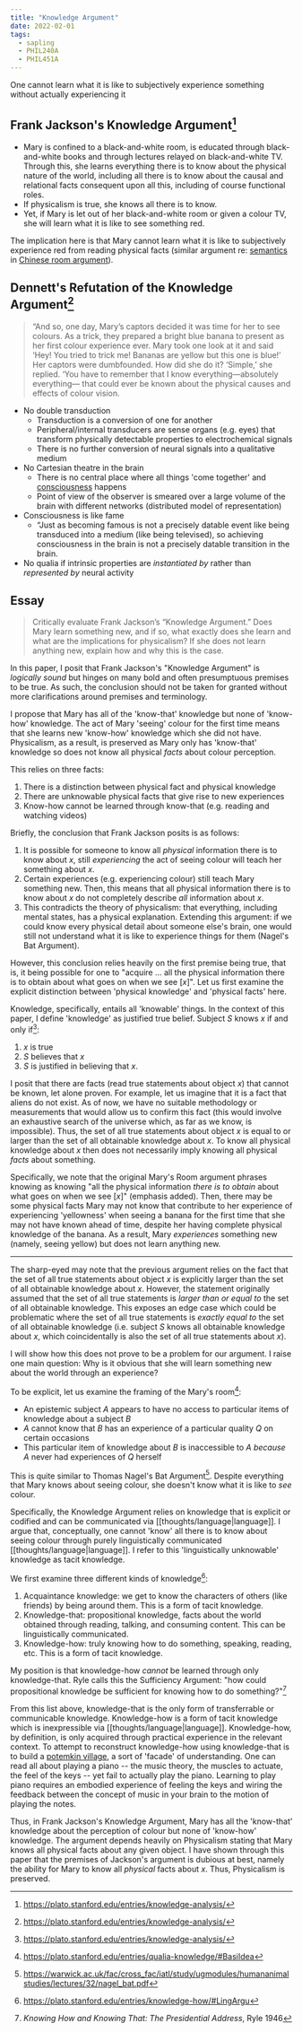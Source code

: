 ```yaml
---
title: "Knowledge Argument"
date: 2022-02-01
tags:
  - sapling
  - PHIL240A
  - PHIL451A
---
```


One cannot learn what it is like to subjectively experience something without actually experiencing it

## Frank Jackson's Knowledge Argument[^1]

- Mary is confined to a black-and-white room, is educated through black-and-white books and through lectures relayed on black-and-white TV. Through this, she learns everything there is to know about the physical nature of the world, including all there is to know about the causal and relational facts consequent upon all this, including of course functional roles.
- If physicalism is true, she knows all there is to know.
- Yet, if Mary is let out of her black-and-white room or given a colour TV, she will learn what it is like to see something red.

The implication here is that Mary cannot learn what it is like to subjectively experience red from reading physical facts (similar argument re: [semantics](thoughts/semantics.md) in [Chinese room argument](thoughts/Chinese%20room%20argument.md)).

## Dennett's Refutation of the Knowledge Argument[^1]

> “And so, one day, Mary’s captors decided it was time for her to see colours. As a trick, they prepared a bright blue banana to present as her first colour experience ever. Mary took one look at it and said ‘Hey! You tried to trick me! Bananas are yellow but this one is blue!’ Her captors were dumbfounded. How did she do it? ‘Simple,’ she replied. ‘You have to remember that I know everything—absolutely everything— that could ever be known about the physical causes and effects of colour vision.

- No double transduction
  - Transduction is a conversion of one for another
  - Peripheral/internal transducers are sense organs (e.g. eyes) that transform physically detectable properties to electrochemical signals
  - There is no further conversion of neural signals into a qualitative medium
- No Cartesian theatre in the brain
  - There is no central place where all things 'come together' and [consciousness](thoughts/consciousness.md) happens
  - Point of view of the observer is smeared over a large volume of the brain with different networks (distributed model of representation)
- Consciousness is like fame
  - “Just as becoming famous is not a precisely datable event like being transduced into a medium (like being televised), so achieving consciousness in the brain is not a precisely datable transition in the brain.
- No qualia if intrinsic properties are _instantiated by_ rather than _represented by_ neural activity

## Essay

> Critically evaluate Frank Jackson’s “Knowledge Argument.” Does Mary learn something new, and if so, what exactly does she learn and what are the implications for physicalism? If she does not learn anything new, explain how and why this is the case.

In this paper, I posit that Frank Jackson's "Knowledge Argument" is _logically sound_ but hinges on many bold and often presumptuous premises to be true. As such, the conclusion should not be taken for granted without more clarifications around premises and terminology.

I propose that Mary has all of the 'know-that' knowledge but none of 'know-how' knowledge. The act of Mary 'seeing' colour for the first time means that she learns new 'know-how' knowledge which she did not have. Physicalism, as a result, is preserved as Mary only has 'know-that' knowledge so does not know all physical _facts_ about colour perception.

This relies on three facts:

1. There is a distinction between physical fact and physical knowledge
1. There are unknowable physical facts that give rise to new experiences
1. Know-how cannot be learned through know-that (e.g. reading and watching videos)

Briefly, the conclusion that Frank Jackson posits is as follows:

1. It is possible for someone to know all _physical_ information there is to know about $x$, still _experiencing_ the act of seeing colour will teach her something about $x$.
2. Certain experiences (e.g. experiencing colour) still teach Mary something new. Then, this means that all physical information there is to know about $x$ do not completely describe _all_ information about $x$.
3. This contradicts the theory of physicalism: that everything, including mental states, has a physical explanation. Extending this argument: if we could know every physical detail about someone else's brain, one would still not understand what it is like to experience things for them (Nagel's Bat Argument).

However, this conclusion relies heavily on the first premise being true, that is, it being possible for one to "acquire ... all the physical information there is to obtain about what goes on when we see [$x$]". Let us first examine the explicit distinction between 'physical knowledge' and 'physical facts' here.

Knowledge, specifically, entails all 'knowable' things. In the context of this paper, I define 'knowledge' as justified true belief. Subject $S$ knows $x$ if and only if[^1]:

1. $x$ is true
2. $S$ believes that $x$
3. $S$ is justified in believing that $x$.

I posit that there are facts (read true statements about object $x$) that cannot be known, let alone proven. For example, let us imagine that it is a fact that aliens do not exist. As of now, we have no suitable methodology or measurements that would allow us to confirm this fact (this would involve an exhaustive search of the universe which, as far as we know, is impossible). Thus, the set of all true statements about object $x$ is equal to or larger than the set of all obtainable knowledge about $x$. To know all physical knowledge about $x$ then does not necessarily imply knowing all physical _facts_ about something.

Specifically, we note that the original Mary's Room argument phrases knowing as knowing "all the physical information _there is to obtain_ about what goes on when we see [$x$]" (emphasis added). Then, there may be some physical facts Mary may not know that contribute to her experience of experiencing 'yellowness' when seeing a banana for the first time that she may not have known ahead of time, despite her having complete physical knowledge of the banana. As a result, Mary _experiences_ something new (namely, seeing yellow) but does not learn anything new.

---

The sharp-eyed may note that the previous argument relies on the fact that the set of all true statements about object $x$ is explicitly larger than the set of all obtainable knowledge about $x$. However, the statement originally assumed that the set of all true statements is _larger than or equal to_ the set of all obtainable knowledge. This exposes an edge case which could be problematic where the set of all true statements is _exactly equal to_ the set of all obtainable knowledge (i.e. subject $S$ knows all obtainable knowledge about $x$, which coincidentally is also the set of all true statements about $x$).

I will show how this does not prove to be a problem for our argument. I raise one main question: Why is it obvious that she will learn something new about the world through an experience?

To be explicit, let us examine the framing of the Mary's room[^2]:

- An epistemic subject _A_ appears to have no access to particular items of knowledge about a subject _B_
- _A_ cannot know that _B_ has an experience of a particular quality _Q_ on certain occasions
- This particular item of knowledge about _B_ is inaccessible to _A_ _because_ _A_ never had experiences of _Q_ herself

This is quite similar to Thomas Nagel's Bat Argument[^3]. Despite everything that Mary knows about seeing colour, she doesn't know what it is like to _see_ colour.

Specifically, the Knowledge Argument relies on knowledge that is explicit or codified and can be communicated via [[thoughts/language|language]]. I argue that, conceptually, one cannot 'know' all there is to know about seeing colour through purely linguistically communicated [[thoughts/language|language]]. I refer to this 'linguistically unknowable' knowledge as tacit knowledge.

We first examine three different kinds of knowledge[^4]:

1. Acquaintance knowledge: we get to know the characters of others (like friends) by being around them. This is a form of tacit knowledge.
2. Knowledge-that: propositional knowledge, facts about the world obtained through reading, talking, and consuming content. This can be linguistically communicated.
3. Knowledge-how: truly knowing how to do something, speaking, reading, etc. This is a form of tacit knowledge.

My position is that knowledge-how _cannot_ be learned through only knowledge-that. Ryle calls this the Sufficiency Argument: "how could propositional knowledge be sufficient for knowing how to do something?"[^5]

From this list above, knowledge-that is the only form of transferrable or communicable knowledge. Knowledge-how is a form of tacit knowledge which is inexpressible via [[thoughts/language|language]]. Knowledge-how, by definition, is only acquired through practical experience in the relevant context. To attempt to reconstruct knowledge-how using knowledge-that is to build a [potemkin village](thoughts/potemkin%20village.md), a sort of 'facade' of understanding. One can read all about playing a piano -- the music theory, the muscles to actuate, the feel of the keys -- yet fail to actually play the piano. Learning to play piano requires an embodied experience of feeling the keys and wiring the feedback between the concept of music in your brain to the motion of playing the notes.

Thus, in Frank Jackson's Knowledge Argument, Mary has all the 'know-that' knowledge about the perception of colour but none of 'know-how' knowledge. The argument depends heavily on Physicalism stating that Mary knows all physical facts about any given object. I have shown through this paper that the premises of Jackson's argument is dubious at best, namely the ability for Mary to know all _physical_ facts about $x$. Thus, Physicalism is preserved.

[^1]: https://plato.stanford.edu/entries/knowledge-analysis/
[^2]: https://plato.stanford.edu/entries/qualia-knowledge/#BasiIdea
[^3]: https://warwick.ac.uk/fac/cross_fac/iatl/study/ugmodules/humananimalstudies/lectures/32/nagel_bat.pdf
[^4]: https://plato.stanford.edu/entries/knowledge-how/#LingArgu
[^5]: _Knowing How and Knowing That: The Presidential Address_, Ryle 1946
[^6]: This content is sourced from Professor [Evan Thompson](https://evanthompson.me/)'s course materials for PHIL451A at UBC. All rights to this content is retained by Evan Thompson.

